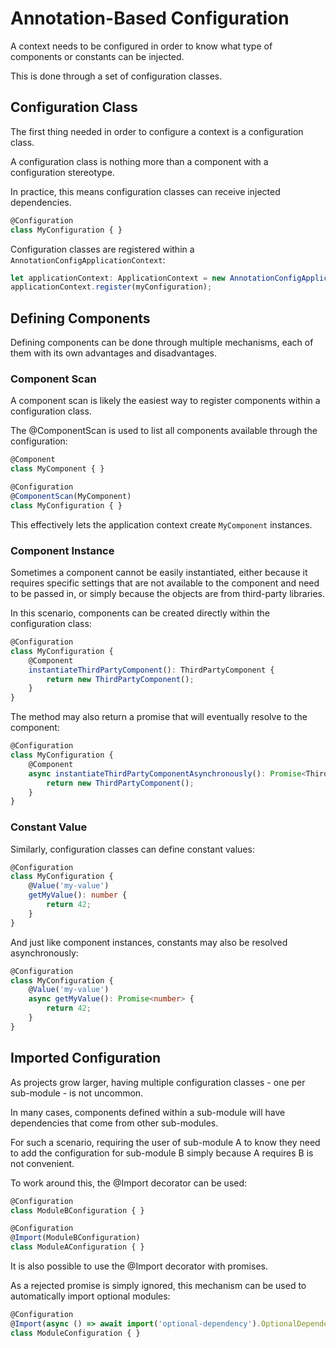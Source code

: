 # Annotation-Based Configuration

A context needs to be configured in order to know what type of components or constants can be injected.

This is done through a set of configuration classes.

## Configuration Class

The first thing needed in order to configure a context is a configuration class.

A configuration class is nothing more than a component with a configuration stereotype.

In practice, this means configuration classes can receive injected dependencies.

```typescript
@Configuration
class MyConfiguration { }
```

Configuration classes are registered within a `AnnotationConfigApplicationContext`:

```typescript
let applicationContext: ApplicationContext = new AnnotationConfigApplicationContext();
applicationContext.register(myConfiguration);
```

## Defining Components

Defining components can be done through multiple mechanisms, each of them with its own advantages and disadvantages.

### Component Scan

A component scan is likely the easiest way to register components within a configuration class.

The @ComponentScan is used to list all components available through the configuration:

```typescript
@Component
class MyComponent { }

@Configuration
@ComponentScan(MyComponent)
class MyConfiguration { }
```

This effectively lets the application context create `MyComponent` instances.

### Component Instance

Sometimes a component cannot be easily instantiated, either because it requires specific settings that are not
available to the component and need to be passed in, or simply because the objects are from third-party libraries.

In this scenario, components can be created directly within the configuration class:

```typescript
@Configuration
class MyConfiguration {
    @Component
    instantiateThirdPartyComponent(): ThirdPartyComponent {
        return new ThirdPartyComponent();
    }
}
```

The method may also return a promise that will eventually resolve to the component:

```typescript
@Configuration
class MyConfiguration {
    @Component
    async instantiateThirdPartyComponentAsynchronously(): Promise<ThirdPartyComponent> {
        return new ThirdPartyComponent();
    }
}
```

### Constant Value

Similarly, configuration classes can define constant values:

```typescript
@Configuration
class MyConfiguration {
    @Value('my-value')
    getMyValue(): number {
        return 42;
    }
}
```

And just like component instances, constants may also be resolved asynchronously:

```typescript
@Configuration
class MyConfiguration {
    @Value('my-value')
    async getMyValue(): Promise<number> {
        return 42;
    }
}
```

## Imported Configuration

As projects grow larger, having multiple configuration classes - one per sub-module - is not uncommon.

In many cases, components defined within a sub-module will have dependencies that come from other sub-modules.

For such a scenario, requiring the user of sub-module A to know they need to add the configuration for sub-module B
simply because A requires B is not convenient.

To work around this, the @Import decorator can be used:

```typescript
@Configuration
class ModuleBConfiguration { }

@Configuration
@Import(ModuleBConfiguration)
class ModuleAConfiguration { }
```

It is also possible to use the @Import decorator with promises.

As a rejected promise is simply ignored, this mechanism can be used to automatically import optional modules:

```typescript
@Configuration
@Import(async () => await import('optional-dependency').OptionalDependencyConfiguration)
class ModuleConfiguration { }
```
